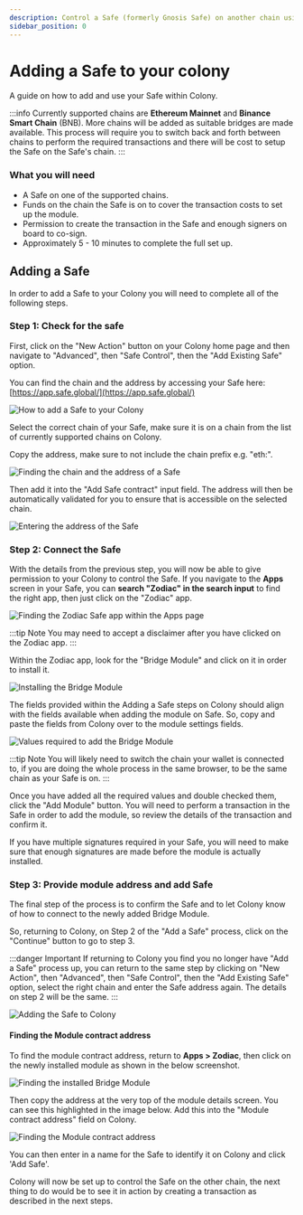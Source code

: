 ```yaml
---
description: Control a Safe (formerly Gnosis Safe) on another chain using your Colony’s governance mechanisms.
sidebar_position: 0
---
```


# Adding a Safe to your colony

A guide on how to add and use your Safe within Colony.

:::info
Currently supported chains are **Ethereum Mainnet** and **Binance Smart Chain** (BNB). More chains will be added as suitable bridges are made available.
This process will require you to switch back and forth between chains to perform the required transactions and there will be cost to setup the Safe on the Safe's chain.
:::

### What you will need

* A Safe on one of the supported chains.
* Funds on the chain the Safe is on to cover the transaction costs to set up the module.
* Permission to create the transaction in the Safe and enough signers on board to co-sign.
* Approximately 5 - 10 minutes to complete the full set up.

## Adding a Safe

In order to add a Safe to your Colony you will need to complete all of the following steps.

### Step 1: Check for the safe

First, click on the "New Action" button on your Colony home page and then navigate to "Advanced", then "Safe Control", then the "Add Existing Safe" option.

You can find the chain and the address by accessing your Safe here: [https://app.safe.global/](https://app.safe.global/)

![How to add a Safe to your Colony](../../assets/adding-new-safe-2.gif)

Select the correct chain of your Safe, make sure it is on a chain from the list of currently supported chains on Colony.

Copy the address, make sure to not include the chain prefix e.g. "eth:".

![Finding the chain and the address of a Safe](../../assets/34679110-65c55c5546c32f063a776e67d2b7ca73.png)

Then add it into the "Add Safe contract" input field. The address will then be automatically validated for you to ensure that is accessible on the selected chain.

![Entering the address of the Safe](../../assets/34712920-89b80985d44f4cd06aa49f2408363376.png)

### Step 2: Connect the Safe

With the details from the previous step, you will now be able to give permission to your Colony to control the Safe. If you navigate to the **Apps** screen in your Safe, you can **search "Zodiac" in the search input** to find the right app, then just click on the "Zodiac" app.

![Finding the Zodiac Safe app within the Apps page](../../assets/34653708-dc88bd775fcb8dbbcd3534d07f1477392.png)

:::tip Note
You may need to accept a disclaimer after you have clicked on the Zodiac app.
:::

Within the Zodiac app, look for the "Bridge Module" and click on it in order to install it.

![Installing the Bridge Module](../../assets/34653722-7a6bcc696d2c654acaafb7a13b246702.png)

The fields provided within the Adding a Safe steps on Colony should align with the fields available when adding the module on Safe. So, copy and paste the fields from Colony over to the module settings fields.

![Values required to add the Bridge Module](../../assets/safe-bridge-required-values.png)

:::tip Note
You will likely need to switch the chain your wallet is connected to, if you are doing the whole process in the same browser, to be the same chain as your Safe is on.
:::

Once you have added all the required values and double checked them, click the "Add Module" button. You will need to perform a transaction in the Safe in order to add the module, so review the details of the transaction and confirm it.

If you have multiple signatures required in your Safe, you will need to make sure that enough signatures are made before the module is actually installed.

### Step 3: Provide module address and add Safe

The final step of the process is to confirm the Safe and to let Colony know of how to connect to the newly added Bridge Module.

So, returning to Colony, on Step 2 of the "Add a Safe" process, click on the "Continue" button to go to step 3.

:::danger Important
If returning to Colony you find you no longer have "Add a Safe" process up, you can return to the same step by clicking on "New Action", then "Advanced", then "Safe Control", then the "Add Existing Safe" option, select the right chain and enter the Safe address again. The details on step 2 will be the same.
:::

![Adding the Safe to Colony](../../assets/34717788-42174b4169b86684967bafde6222af68.png)

#### Finding the Module contract address

To find the module contract address, return to **Apps > Zodiac**, then click on the newly installed module as shown in the below screenshot.

![Finding the installed Bridge Module](../../assets/34715811-9cbd9f165594196b262b7474e6141569.png)

Then copy the address at the very top of the module details screen. You can see this highlighted in the image below. Add this into the "Module contract address" field on Colony.

![Finding the Module contract address](../../assets/safe-finding-module-contract-address.png)

You can then enter in a name for the Safe to identify it on Colony and click 'Add Safe'.

Colony will now be set up to control the Safe on the other chain, the next thing to do would be to see it in action by creating a transaction as described in the next steps.
